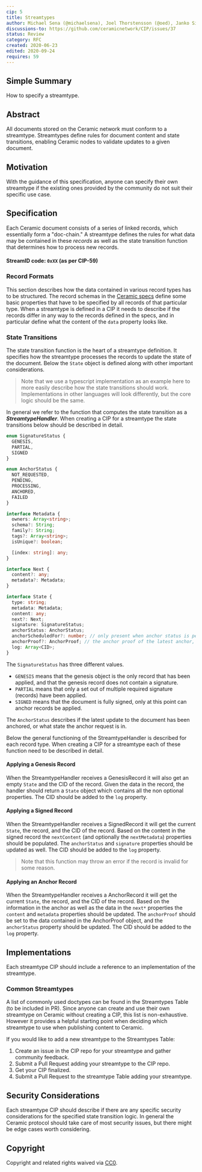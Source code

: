 ```yaml
---
cip: 5
title: Streamtypes
author: Michael Sena (@michaelsena), Joel Thorstensson (@oed), Janko Simonovic
discussions-to: https://github.com/ceramicnetwork/CIP/issues/37
status: Review
category: RFC
created: 2020-06-23
edited: 2020-09-24
requires: 59
---
```


## Simple Summary

How to specify a streamtype.

## Abstract

All documents stored on the Ceramic network must conform to a streamtype. Streamtypes define rules for document content and state transitions, enabling Ceramic nodes to validate updates to a given document.


## Motivation

With the guidance of this specification, anyone can specify their own streamtype if the existing ones provided by the community do not suit their specific use case.


## Specification

Each Ceramic document consists of a series of linked records, which essentially form a "doc-chain." A streamtype defines the rules for what data may be contained in these _records_ as well as the state transition function that determines how to process new records.

#### StreamID code: `0xXX` (as per CIP-59)

### Record Formats
This section describes how the data contained in various record types has to be structured. The record schemas in the [Ceramic specs](https://github.com/ceramicnetwork/specs#document-records) define some basic properties that have to be specified by all records of that particular type. When a streamtype is defined in a CIP it needs to describe if the records differ in any way to the records defined in the specs, and in particular define what the content of the `data` property looks like.


### State Transitions
The state transition function is the heart of a streamtype definition. It specifies how the streamtype processes the records to update the state of the document. Below the `State` object is defined along with other important considerations. 

> Note that we use a typescript implementation as an example here to more easily describe how the state transitions should work. Implementations in other languages will look differently, but the core logic should be the same.

In general we refer to the function that computes the state transition as a **_StreamtypeHandler_**. When creating a CIP for a streamtype the state transitions below should be described in detail.

```ts
enum SignatureStatus {
  GENESIS,
  PARTIAL,
  SIGNED
}

enum AnchorStatus {
  NOT_REQUESTED,
  PENDING,
  PROCESSING,
  ANCHORED,
  FAILED
}

interface Metadata {
  owners: Array<string>;
  schema?: String;
  family?: String;
  tags?: Array<string>;
  isUnique?: boolean;

  [index: string]: any;
}

interface Next {
  content?: any;
  metadata?: Metadata;
}

interface State {
  type: string;
  metadata: Metadata;
  content: any;
  next?: Next;
  signature: SignatureStatus;
  anchorStatus: AnchorStatus;
  anchorScheduledFor?: number; // only present when anchor status is pending
  anchorProof?: AnchorProof; // the anchor proof of the latest anchor, only present when anchor status is anchored
  log: Array<CID>;
}
```

The `SignatureStatus` has three different values. 
* `GENESIS` means that the genesis object is the only record that has been applied, and that the genesis record does not contain a signature. 
* `PARTIAL` means that only a set out of multiple required signature (records) have been applied. 
* `SIGNED` means that the document is fully signed, only at this point can anchor records be applied.

The `AnchorStatus` describes if the latest update to the document has been anchored, or what state the anchor request is in.

Below the general functioning of the StreamtypeHandler is described for each record type. When creating a CIP for a streamtype each of these function need to be described in detail.

#### Applying a Genesis Record
When the StreamtypeHandler receives a GenesisRecord it will also get an empty `State` and the CID of the record. Given the data in the record, the handler should return a `State` object which contains all the non optional properties. The CID should be added to the `log` property.

#### Applying a Signed Record
When the StreamtypeHandler receives a SignedRecord it will get the current `State`, the record, and the CID of the record. Based on the content in the signed record the `nextContent` (and optionally the `nextMetadata`) properties should be populated. The `anchorStatus` and `signature` properties should be updated as well. The CID should be added to the `log` property.

> Note that this function may throw an error if the record is invalid for some reason.

#### Applying an Anchor Record
When the StreamtypeHandler receives a AnchorRecord it will get the current `State`, the record, and the CID of the record. Based on the information in the anchor as well as the data in the `next*` properties the `content` and `metadata` properties should be updated. The `anchorProof` should be set to the data contained in the AnchorProof object, and the `anchorStatus` property should be updated. The CID should be added to the `log` property.


## Implementations
Each streamtype CIP should include a reference to an implementation of the streamtype. 

### Common Streamtypes
A list of commonly used doctypes can be found in the Streamtypes Table (to be included in PR). Since anyone can create and use their own streamtype on Ceramic without creating a CIP, this list is non-exhaustive. However it provides a helpful starting point when deciding which streamtype to use when publishing content to Ceramic.

If you would like to add a new streamtype to the Streamtypes Table:
1. Create an issue in the CIP repo for your streamtype and gather community feedback.
2. Submit a Pull Request adding your streamtype to the CIP repo.
3. Get your CIP finalized.
4. Submit a Pull Request to the streamtype Table adding your streamtype.


## Security Considerations
Each streamtype CIP should describe if there are any specific security considerations for the specified state transition logic. In general the Ceramic protocol should take care of most security issues, but there might be edge cases worth considering.


## Copyright
Copyright and related rights waived via [CC0](https://creativecommons.org/publicdomain/zero/1.0/).
